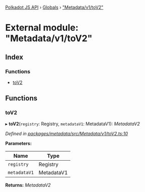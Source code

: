 [Polkadot JS API](../README.md) › [Globals](../globals.md) › ["Metadata/v1/toV2"](_metadata_v1_tov2_.md)

# External module: "Metadata/v1/toV2"

## Index

### Functions

* [toV2](_metadata_v1_tov2_.md#tov2)

## Functions

###  toV2

▸ **toV2**(`registry`: Registry, `metadataV1`: MetadataV1): *MetadataV2*

*Defined in [packages/metadata/src/Metadata/v1/toV2.ts:10](https://github.com/polkadot-js/api/blob/f02613754/packages/metadata/src/Metadata/v1/toV2.ts#L10)*

**Parameters:**

Name | Type |
------ | ------ |
`registry` | Registry |
`metadataV1` | MetadataV1 |

**Returns:** *MetadataV2*
